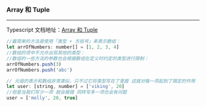 ### **Array 和 Tuple**
---

Typescript 文档地址：[Array 和 Tuple](https://www.typescriptlang.org/docs/handbook/basic-types.html#array)

```js
//最简单的方法是使用「类型 + 方括号」来表示数组：
let arrOfNumbers: number[] = [1, 2, 3, 4]
//数组的项中不允许出现其他的类型：
//数组的一些方法的参数也会根据数组在定义时约定的类型进行限制：
arrOfNumbers.push(3)
arrOfNumbers.push('abc')

// 元祖的表示和数组非常类似，只不过它将类型写在了里面 这就对每一项起到了限定的作用
let user: [string, number] = ['viking', 20]
//但是当我们写少一项 就会报错 同样写多一项也会有问题
user = ['molly', 20, true]
```